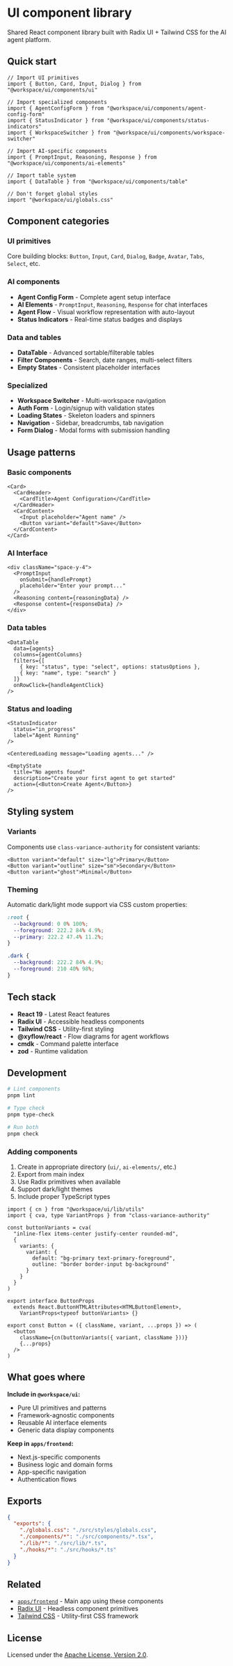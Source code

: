# UI component library

Shared React component library built with Radix UI + Tailwind CSS for the AI agent platform.

## Quick start

```tsx
// Import UI primitives
import { Button, Card, Input, Dialog } from "@workspace/ui/components/ui"

// Import specialized components
import { AgentConfigForm } from "@workspace/ui/components/agent-config-form"
import { StatusIndicator } from "@workspace/ui/components/status-indicators"
import { WorkspaceSwitcher } from "@workspace/ui/components/workspace-switcher"

// Import AI-specific components
import { PromptInput, Reasoning, Response } from "@workspace/ui/components/ai-elements"

// Import table system
import { DataTable } from "@workspace/ui/components/table"

// Don't forget global styles
import "@workspace/ui/globals.css"
```

## Component categories

### UI primitives
Core building blocks: `Button`, `Input`, `Card`, `Dialog`, `Badge`, `Avatar`, `Tabs`, `Select`, etc.

### AI components
- **Agent Config Form** - Complete agent setup interface
- **AI Elements** - `PromptInput`, `Reasoning`, `Response` for chat interfaces
- **Agent Flow** - Visual workflow representation with auto-layout
- **Status Indicators** - Real-time status badges and displays

### Data and tables
- **DataTable** - Advanced sortable/filterable tables
- **Filter Components** - Search, date ranges, multi-select filters
- **Empty States** - Consistent placeholder interfaces

### Specialized
- **Workspace Switcher** - Multi-workspace navigation
- **Auth Form** - Login/signup with validation states
- **Loading States** - Skeleton loaders and spinners
- **Navigation** - Sidebar, breadcrumbs, tab navigation
- **Form Dialog** - Modal forms with submission handling

## Usage patterns

### Basic components
```tsx
<Card>
  <CardHeader>
    <CardTitle>Agent Configuration</CardTitle>
  </CardHeader>
  <CardContent>
    <Input placeholder="Agent name" />
    <Button variant="default">Save</Button>
  </CardContent>
</Card>
```

### AI Interface
```tsx
<div className="space-y-4">
  <PromptInput 
    onSubmit={handlePrompt}
    placeholder="Enter your prompt..."
  />
  <Reasoning content={reasoningData} />
  <Response content={responseData} />
</div>
```

### Data tables
```tsx
<DataTable
  data={agents}
  columns={agentColumns}
  filters={[
    { key: "status", type: "select", options: statusOptions },
    { key: "name", type: "search" }
  ]}
  onRowClick={handleAgentClick}
/>
```

### Status and loading
```tsx
<StatusIndicator 
  status="in_progress" 
  label="Agent Running"
/>

<CenteredLoading message="Loading agents..." />

<EmptyState
  title="No agents found"
  description="Create your first agent to get started"
  action={<Button>Create Agent</Button>}
/>
```

## Styling system

### Variants
Components use `class-variance-authority` for consistent variants:

```tsx
<Button variant="default" size="lg">Primary</Button>
<Button variant="outline" size="sm">Secondary</Button>
<Button variant="ghost">Minimal</Button>
```

### Theming
Automatic dark/light mode support via CSS custom properties:

```css
:root {
  --background: 0 0% 100%;
  --foreground: 222.2 84% 4.9%;
  --primary: 222.2 47.4% 11.2%;
}

.dark {
  --background: 222.2 84% 4.9%;
  --foreground: 210 40% 98%;
}
```

## Tech stack

- **React 19** - Latest React features
- **Radix UI** - Accessible headless components
- **Tailwind CSS** - Utility-first styling
- **@xyflow/react** - Flow diagrams for agent workflows
- **cmdk** - Command palette interface
- **zod** - Runtime validation

## Development

```bash
# Lint components
pnpm lint

# Type check
pnpm type-check

# Run both
pnpm check
```

### Adding components

1. Create in appropriate directory (`ui/`, `ai-elements/`, etc.)
2. Export from main index
3. Use Radix primitives when available
4. Support dark/light themes
5. Include proper TypeScript types

```tsx
import { cn } from "@workspace/ui/lib/utils"
import { cva, type VariantProps } from "class-variance-authority"

const buttonVariants = cva(
  "inline-flex items-center justify-center rounded-md",
  {
    variants: {
      variant: {
        default: "bg-primary text-primary-foreground",
        outline: "border border-input bg-background"
      }
    }
  }
)

export interface ButtonProps 
  extends React.ButtonHTMLAttributes<HTMLButtonElement>,
    VariantProps<typeof buttonVariants> {}

export const Button = ({ className, variant, ...props }) => (
  <button 
    className={cn(buttonVariants({ variant, className }))}
    {...props} 
  />
)
```

## What goes where

**Include in `@workspace/ui`:**
- Pure UI primitives and patterns
- Framework-agnostic components
- Reusable AI interface elements
- Generic data display components

**Keep in `apps/frontend`:**
- Next.js-specific components
- Business logic and domain forms
- App-specific navigation
- Authentication flows

## Exports

```json
{
  "exports": {
    "./globals.css": "./src/styles/globals.css",
    "./components/*": "./src/components/*.tsx",
    "./lib/*": "./src/lib/*.ts",
    "./hooks/*": "./src/hooks/*.ts"
  }
}
```

## Related

- [`apps/frontend`](../../apps/frontend/) - Main app using these components
- [Radix UI](https://radix-ui.com) - Headless component primitives
- [Tailwind CSS](https://tailwindcss.com) - Utility-first CSS framework

## License

Licensed under the [Apache License, Version 2.0](../../LICENSE).